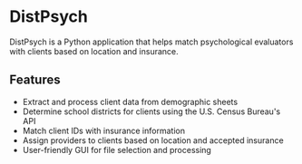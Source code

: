 # DistPsych

DistPsych is a Python application that helps match psychological evaluators with clients based on location and insurance.

## Features

- Extract and process client data from demographic sheets
- Determine school districts for clients using the U.S. Census Bureau's API
- Match client IDs with insurance information
- Assign providers to clients based on location and accepted insurance
- User-friendly GUI for file selection and processing
